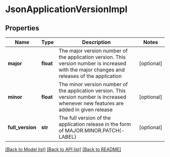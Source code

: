 # JsonApplicationVersionImpl

## Properties
Name | Type | Description | Notes
------------ | ------------- | ------------- | -------------
**major** | **float** | The major version number of the application version. This version number is increased with the major changes and releases of the application | [optional] 
**minor** | **float** | The minor version number of the application version. This version number is increased whenever new features are added in given release | [optional] 
**full_version** | **str** | The full version of the application release in the form of MAJOR.MINOR.PATCH(-LABEL) | [optional] 

[[Back to Model list]](../README.md#documentation-for-models) [[Back to API list]](../README.md#documentation-for-api-endpoints) [[Back to README]](../README.md)



